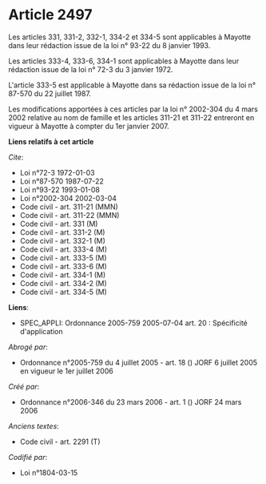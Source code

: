 # Article 2497

Les articles 331, 331-2, 332-1, 334-2 et 334-5 sont applicables à Mayotte dans leur rédaction issue de la loi n° 93-22 du 8
janvier 1993.

Les articles 333-4, 333-6, 334-1 sont applicables à Mayotte dans leur rédaction issue de la loi n° 72-3 du 3 janvier 1972.

L'article 333-5 est applicable à Mayotte dans sa rédaction issue de la loi n° 87-570 du 22 juillet 1987.

Les modifications apportées à ces articles par la loi n° 2002-304 du 4 mars 2002 relative au nom de famille et les articles
311-21 et 311-22 entreront en vigueur à Mayotte à compter du 1er janvier 2007.

**Liens relatifs à cet article**

_Cite_:

  - Loi n°72-3 1972-01-03
  - Loi n°87-570 1987-07-22
  - Loi n°93-22 1993-01-08
  - Loi n°2002-304 2002-03-04
  - Code civil - art. 311-21 (MMN)
  - Code civil - art. 311-22 (MMN)
  - Code civil - art. 331 (M)
  - Code civil - art. 331-2 (M)
  - Code civil - art. 332-1 (M)
  - Code civil - art. 333-4 (M)
  - Code civil - art. 333-5 (M)
  - Code civil - art. 333-6 (M)
  - Code civil - art. 334-1 (M)
  - Code civil - art. 334-2 (M)
  - Code civil - art. 334-5 (M)

**Liens**:

  - SPEC_APPLI: Ordonnance 2005-759 2005-07-04 art. 20 : Spécificité d'application

_Abrogé par_:

  - Ordonnance n°2005-759 du 4 juillet 2005 - art. 18 () JORF 6 juillet 2005 en vigueur le 1er juillet 2006

_Créé par_:

  - Ordonnance n°2006-346 du 23 mars 2006 - art. 1 () JORF 24 mars 2006

_Anciens textes_:

  - Code civil - art. 2291 (T)

_Codifié par_:

  - Loi n°1804-03-15
